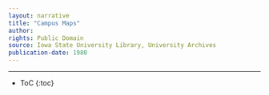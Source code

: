```yaml
---
layout: narrative
title: "Campus Maps"
author:
rights: Public Domain
source: Iowa State University Library, University Archives
publication-date: 1980 
---
```


---

* ToC
{:toc}